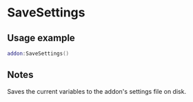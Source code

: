 # SaveSettings

## Usage example
```lua
addon:SaveSettings()
```

## Notes
Saves the current variables to the addon's settings file on disk.
